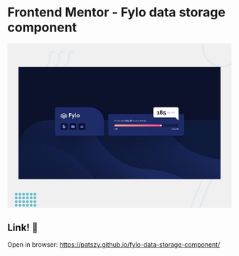 # Frontend Mentor - Fylo data storage component

![Design preview for the Fylo data storage component coding challenge](./design/desktop-preview.jpg)

## Link! 👋

Open in browser: https://patszy.github.io/fylo-data-storage-component/